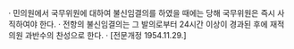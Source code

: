 · 민의원에서 국무위원에 대하여 불신임결의를 하였을 때에는 당해 국무위원은 즉시 사직하여야 한다.
· 전항의 불신임결의는 그 발의로부터 24시간 이상이 경과된 후에 재적의원 과반수의 찬성으로 한다.
· [전문개정 1954.11.29.]
